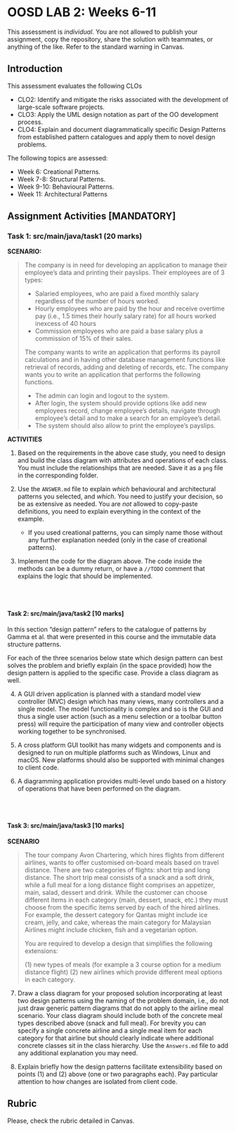 # OOSD LAB 2: Weeks 6-11

This assessment is _individual_. You are not allowed to publish your assignment, copy the repository, share the solution with teammates, or anything of the like. Refer to the standard warning in Canvas.



## Introduction
This assessment evaluates the following CLOs

- CLO2: Identify and mitigate the risks associated with the development of large-scale software projects.
- CLO3: Apply the UML design notation as part of the OO development process.
- CLO4: Explain and document diagrammatically specific Design Patterns from established pattern catalogues and apply them to novel design problems.


The following topics are assessed:

- Week 6: Creational Patterns.
- Week 7-8: Structural Patterns.
- Week 9-10: Behavioural Patterns.
- Week 11: Architectural Patterns




## Assignment Activities [MANDATORY]


### Task 1: src/main/java/task1 (20 marks)

**SCENARIO:** 

>The company is in need for developing an application to manage their employee’s data and printing their payslips. Their employees are of 3 types: 
>
> - Salaried employees, who are paid a fixed monthly salary regardless of the number of hours worked.
> - Hourly employees who are paid by the hour and receive overtime pay (i.e., 1.5 times their hourly salary rate) for all hours worked inexcess of 40 hours
> - Commission employees who are paid a base salary plus a commission of
15% of their sales. 
>
> The company wants to write an application that performs its payroll calculations and in having other database management functions like retrieval of records, adding and deleting of records, etc. The company wants you to write an application that performs the following
functions.
> - The admin can login and logout to the system.
> - After login, the system should provide options like add new employees record, change employee’s details, navigate through employee’s detail and to make a search for an employee’s detail.
> - The system should also allow to print the employee’s payslips.


**ACTIVITIES**

1. Based on the requirements in the above case study, you need to design and build the class diagram with attributes and operations of each class. You must include the relationships that are needed. Save it as a `png` file in the corresponding folder.

2. Use the `ANSWER.md` file to explain _which_ behavioural and architectural patterns you selected, and _which_. You need to justify your decision, so be as extensive as needed. You are _not_ allowed to copy-paste definitions, you need to explain everything in the context of the example. 
    * If you used creational patterns, you can simply name those without any further explanation needed (only in the case of creational patterns).

3. Implement the code for the diagram above. The code inside the methods can be a dummy return, or have a `//TODO` comment that explains the logic that should be implemented.


 
 
 <br /> <br />


#### Task 2: src/main/java/task2 [10 marks]

In this section “design pattern” refers to the catalogue of patterns by Gamma et al. that were presented in this course and the immutable data structure patterns.

For each of the three scenarios below state which design pattern can best solves the problem and briefly explain (in the space provided) how the design pattern is applied to the specific case. Provide a class diagram as well.

4. A GUI driven application is planned with a standard model view controller (MVC) design which has many views, many controllers and a single model. The model functionality is complex and so is the GUI and thus a single user action (such as a menu selection or a toolbar button press) will require the participation of many view and controller objects working together to be synchronised.	 


5. A cross platform GUI toolkit has many widgets and components and is designed to run on multiple platforms such as Windows, Linux and macOS. New platforms should also be supported with minimal changes to client code.    

6. A diagramming application provides multi-level undo based on a history of operations that have been performed on the diagram.




<br /><br />



#### Task 3: src/main/java/task3 [10 marks]

**SCENARIO**

> The tour company Avon Chartering, which hires flights from different airlines, wants to offer customised on-board meals based on travel distance. There are two categories of flights: short trip and long distance. The short trip meal consists of a snack and a soft drink, while a full meal for a long distance flight comprises an appetizer, main, salad, dessert and drink. While the customer can choose different items in each category (main, dessert, snack, etc.) they must choose from the specific items served by each of the hired airlines. For example, the dessert category for Qantas might include ice cream, jelly, and cake, whereas the main category for Malaysian Airlines might include chicken, fish and a vegetarian option.  
>
> You are required to develop a design that simplifies the following extensions:
>
> (1) new types of meals (for example a 3 course option for a medium distance flight)
> (2) new airlines which provide different meal options in each category.


7. Draw a class diagram for your proposed solution incorporating at least two design patterns using the naming of the problem domain, i.e., do not just draw generic pattern diagrams that do not apply to the airline meal scenario. Your class diagram should include both of the concrete meal types described above (snack and full meal). For brevity you can specify a single concrete airline and a single meal item for each category for that airline but should clearly indicate where additional concrete classes sit in the class hierarchy. Use the `Answers.md` file to add any additional explanation you may need.


8. Explain briefly how the design patterns facilitate extensibility based on points (1) and (2) above (one or two paragraphs each). Pay particular attention to how changes are isolated from client code.












## Rubric

Please, check the rubric detailed in Canvas.
